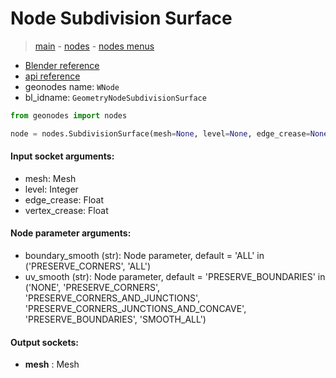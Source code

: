# Node Subdivision Surface

> [main](../structure.md) - [nodes](nodes.md) - [nodes menus](nodes_menus.md)

- [Blender reference](https://docs.blender.org/manual/en/latest/modeling/geometry_nodes/mesh/subdivision_surface.html)
- [api reference](https://docs.blender.org/api/current/bpy.types.GeometryNodeSubdivisionSurface.html)
- geonodes name: `WNode`
- bl_idname: `GeometryNodeSubdivisionSurface`

```python
from geonodes import nodes

node = nodes.SubdivisionSurface(mesh=None, level=None, edge_crease=None, vertex_crease=None, boundary_smooth='ALL', uv_smooth='PRESERVE_BOUNDARIES')
```

#### Input socket arguments:

- mesh: Mesh
- level: Integer
- edge_crease: Float
- vertex_crease: Float

#### Node parameter arguments:

- boundary_smooth (str): Node parameter, default = 'ALL' in ('PRESERVE_CORNERS', 'ALL')
- uv_smooth (str): Node parameter, default = 'PRESERVE_BOUNDARIES' in ('NONE', 'PRESERVE_CORNERS', 'PRESERVE_CORNERS_AND_JUNCTIONS', 'PRESERVE_CORNERS_JUNCTIONS_AND_CONCAVE', 'PRESERVE_BOUNDARIES', 'SMOOTH_ALL')

#### Output sockets:

- **mesh** : Mesh

